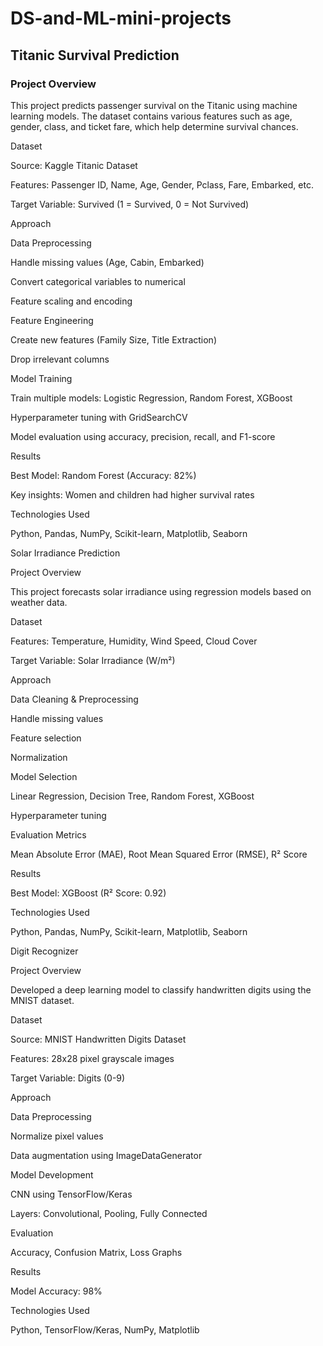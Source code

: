 # DS-and-ML-mini-projects
## Titanic Survival Prediction

### Project Overview

This project predicts passenger survival on the Titanic using machine learning models. The dataset contains various features such as age, gender, class, and ticket fare, which help determine survival chances.

Dataset

Source: Kaggle Titanic Dataset

Features: Passenger ID, Name, Age, Gender, Pclass, Fare, Embarked, etc.

Target Variable: Survived (1 = Survived, 0 = Not Survived)

Approach

Data Preprocessing

Handle missing values (Age, Cabin, Embarked)

Convert categorical variables to numerical

Feature scaling and encoding

Feature Engineering

Create new features (Family Size, Title Extraction)

Drop irrelevant columns

Model Training

Train multiple models: Logistic Regression, Random Forest, XGBoost

Hyperparameter tuning with GridSearchCV

Model evaluation using accuracy, precision, recall, and F1-score

Results

Best Model: Random Forest (Accuracy: 82%)

Key insights: Women and children had higher survival rates

Technologies Used

Python, Pandas, NumPy, Scikit-learn, Matplotlib, Seaborn

Solar Irradiance Prediction

Project Overview

This project forecasts solar irradiance using regression models based on weather data.

Dataset

Features: Temperature, Humidity, Wind Speed, Cloud Cover

Target Variable: Solar Irradiance (W/m²)

Approach

Data Cleaning & Preprocessing

Handle missing values

Feature selection

Normalization

Model Selection

Linear Regression, Decision Tree, Random Forest, XGBoost

Hyperparameter tuning

Evaluation Metrics

Mean Absolute Error (MAE), Root Mean Squared Error (RMSE), R² Score

Results

Best Model: XGBoost (R² Score: 0.92)

Technologies Used

Python, Pandas, NumPy, Scikit-learn, Matplotlib, Seaborn

Digit Recognizer

Project Overview

Developed a deep learning model to classify handwritten digits using the MNIST dataset.

Dataset

Source: MNIST Handwritten Digits Dataset

Features: 28x28 pixel grayscale images

Target Variable: Digits (0-9)

Approach

Data Preprocessing

Normalize pixel values

Data augmentation using ImageDataGenerator

Model Development

CNN using TensorFlow/Keras

Layers: Convolutional, Pooling, Fully Connected

Evaluation

Accuracy, Confusion Matrix, Loss Graphs

Results

Model Accuracy: 98%

Technologies Used

Python, TensorFlow/Keras, NumPy, Matplotlib

